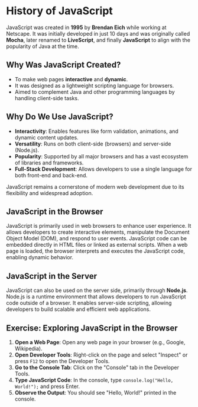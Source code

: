 # History of JavaScript

JavaScript was created in **1995** by **Brendan Eich** while working at Netscape. It was initially developed in just 10 days and was originally called **Mocha**, later renamed to **LiveScript**, and finally **JavaScript** to align with the popularity of Java at the time.

## Why Was JavaScript Created?
- To make web pages **interactive** and **dynamic**.
- It was designed as a lightweight scripting language for browsers.
- Aimed to complement Java and other programming languages by handling client-side tasks.

## Why Do We Use JavaScript?
- **Interactivity**: Enables features like form validation, animations, and dynamic content updates.
- **Versatility**: Runs on both client-side (browsers) and server-side (Node.js).
- **Popularity**: Supported by all major browsers and has a vast ecosystem of libraries and frameworks.
- **Full-Stack Development**: Allows developers to use a single language for both front-end and back-end.

JavaScript remains a cornerstone of modern web development due to its flexibility and widespread adoption.

## JavaScript in the Browser
JavaScript is primarily used in web browsers to enhance user experience. It allows developers to create interactive elements, manipulate the Document Object Model (DOM), and respond to user events.
JavaScript code can be embedded directly in HTML files or linked as external scripts. When a web page is loaded, the browser interprets and executes the JavaScript code, enabling dynamic behavior.

## JavaScript in the Server
JavaScript can also be used on the server side, primarily through **Node.js**. Node.js is a runtime environment that allows developers to run JavaScript code outside of a browser. It enables server-side scripting, allowing developers to build scalable and efficient web applications.

## Exercise: Exploring JavaScript in the Browser
1. **Open a Web Page**: Open any web page in your browser (e.g., Google, Wikipedia).
2. **Open Developer Tools**: Right-click on the page and select "Inspect" or press `F12` to open the Developer Tools.
3. **Go to the Console Tab**: Click on the "Console" tab in the Developer Tools.
4. **Type JavaScript Code**: In the console, type `console.log("Hello, World!");` and press Enter.
5. **Observe the Output**: You should see "Hello, World!" printed in the console.
